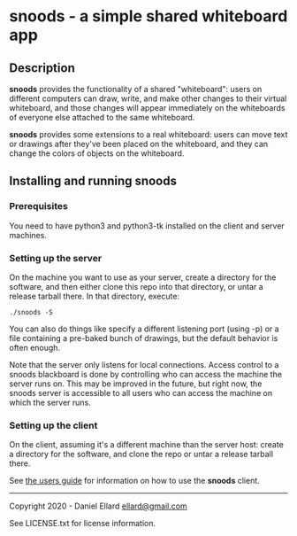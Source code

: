 # snoods - a simple shared whiteboard app 

## Description

__snoods__ provides the functionality of a shared "whiteboard":
users on different computers can draw, write, and make other changes
to their virtual whiteboard, and those changes will appear immediately
on the whiteboards of everyone else attached to the same whiteboard.

__snoods__ provides some extensions to a real whiteboard: users can
move text or drawings after they've been placed on the whiteboard,
and they can change the colors of objects on the whiteboard.

## Installing and running snoods

### Prerequisites

You need to have python3 and python3-tk installed on the client
and server machines.

### Setting up the server

On the machine you want to use as your server, create a directory for
the software, and then either clone this repo into that directory,
or untar a release tarball there.  In that directory, execute:

    ./snoods -S

You can also do things like specify a different listening port (using
-p) or a file containing a pre-baked bunch of drawings, but the default
behavior is often enough.

Note that the server only listens for local connections.  Access control
to a snoods blackboard is done by controlling who can access the machine
the server runs on.  This may be improved in the future, but right now,
the snoods server is accessible to all users who can access the machine
on which the server runs.

### Setting up the client

On the client, assuming it's a different machine than
the server host:  create a directory for the software,
and clone the repo or untar a release tarball there.

See [the users guide](USERSGUIDE.md) for information on how
to use the __snoods__ client.


---
Copyright 2020 - Daniel Ellard <ellard@gmail.com>

See LICENSE.txt for license information.
